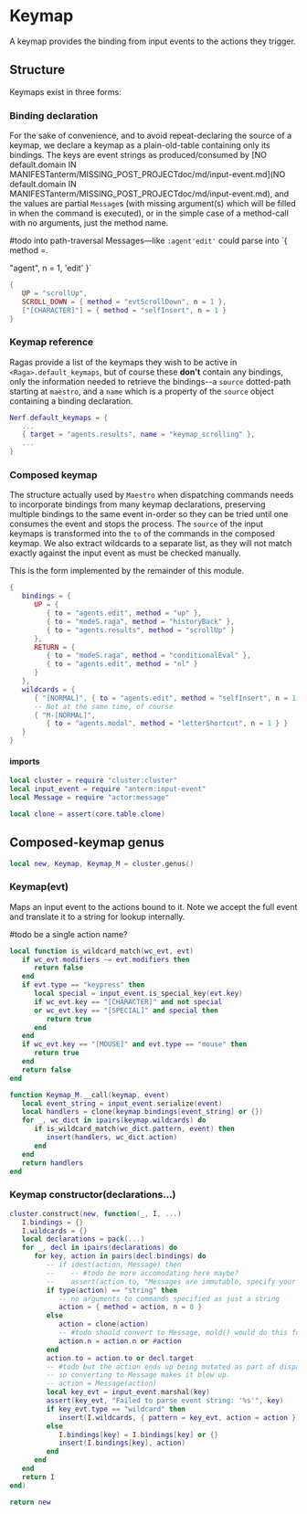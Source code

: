 # Keymap

A keymap provides the binding from input events to the actions they trigger\.


## Structure

Keymaps exist in three forms:


### Binding declaration

For the sake of convenience, and to avoid repeat\-declaring the source of a
keymap, we declare a keymap as a plain\-old\-table containing only its bindings\.
The keys are event strings as produced/consumed by [NO default.domain IN MANIFESTanterm/MISSING_POST_PROJECTdoc/md/input-event.md](NO default.domain IN MANIFESTanterm/MISSING_POST_PROJECTdoc/md/input-event.md),
and the values are partial `Message`s \(with missing argument\(s\) which will be
filled in when the command is executed\), or in the simple case of a
method\-call with no arguments, just the method name\.

\#todo
into path\-traversal Messages—like `:agent'edit'` could parse into `{ method =\.

"agent", n = 1, 'edit' }`
```lua
{
   UP = "scrollUp",
   SCROLL_DOWN = { method = "evtScrollDown", n = 1 },
   ["[CHARACTER]"] = { method = "selfInsert", n = 1 }
}
```


### Keymap reference

Ragas provide a list of the keymaps they wish to be active in
`<Raga>.default_keymaps`, but of course these **don't** contain any bindings,
only the information needed to retrieve the bindings\-\-a `source` dotted\-path
starting at `maestro`, and a `name` which is a property of the `source` object
containing a binding declaration\.

```lua
Nerf.default_keymaps = {
   ...
   { target = "agents.results", name = "keymap_scrolling" },
   ...
}
```


### Composed keymap

The structure actually used by `Maestro` when dispatching commands needs to
incorporate bindings from many keymap declarations, preserving multiple
bindings to the same event in\-order so they can be tried until one consumes
the event and stops the process\. The `source` of the input keymaps is
transformed into the `to` of the commands in the composed keymap\. We also
extract wildcards to a separate list, as they will not match exactly against
the input event as must be checked manually\.

This is the form implemented by the remainder of this module\.

```lua
{
   bindings = {
      UP = {
         { to = "agents.edit", method = "up" },
         { to = "modeS.raga", method = "historyBack" },
         { to = "agents.results", method = "scrollUp" }
      },
      RETURN = {
         { to = "modeS.raga", method = "conditionalEval" },
         { to = "agents.edit", method = "nl" }
      }
   },
   wildcards = {
      { "[NORMAL]", { to = "agents.edit", method = "selfInsert", n = 1 } },
      -- Not at the same time, of course
      { "M-[NORMAL]",
         { to = "agents.modal", method = "letterShortcut", n = 1 } }
   }
}
```


#### imports

```lua
local cluster = require "cluster:cluster"
local input_event = require "anterm:input-event"
local Message = require "actor:message"

local clone = assert(core.table.clone)
```


## Composed\-keymap genus

```lua
local new, Keymap, Keymap_M = cluster.genus()
```


### Keymap\(evt\)

Maps an input event to the actions bound to it\. Note we accept the full event
and translate it to a string for lookup internally\.

\#todo
be a single action name?

```lua
local function is_wildcard_match(wc_evt, evt)
   if wc_evt.modifiers ~= evt.modifiers then
      return false
   end
   if evt.type == "keypress" then
      local special = input_event.is_special_key(evt.key)
      if wc_evt.key == "[CHARACTER]" and not special
      or wc_evt.key == "[SPECIAL]" and special then
         return true
      end
   end
   if wc_evt.key == "[MOUSE]" and evt.type == "mouse" then
      return true
   end
   return false
end

function Keymap_M.__call(keymap, event)
   local event_string = input_event.serialize(event)
   local handlers = clone(keymap.bindings[event_string] or {})
   for _, wc_dict in ipairs(keymap.wildcards) do
      if is_wildcard_match(wc_dict.pattern, event) then
         insert(handlers, wc_dict.action)
      end
   end
   return handlers
end
```


### Keymap constructor\(declarations\.\.\.\)

```lua
cluster.construct(new, function(_, I, ...)
   I.bindings = {}
   I.wildcards = {}
   local declarations = pack(...)
   for _, decl in ipairs(declarations) do
      for key, action in pairs(decl.bindings) do
         -- if idest(action, Message) then
         --    -- #todo be more accomodating here maybe?
         --    assert(action.to, "Messages are immutable, specify your `to` ahead of time if you use them.")
         if type(action) == "string" then
            -- no arguments to commands specified as just a string
            action = { method = action, n = 0 }
         else
            action = clone(action)
            -- #todo should convert to Message, mold() would do this for us
            action.n = action.n or #action
         end
         action.to = action.to or decl.target
         -- #todo but the action ends up being mutated as part of dispatching it,
         -- so converting to Message makes it blow up.
         -- action = Message(action)
         local key_evt = input_event.marshal(key)
         assert(key_evt, "Failed to parse event string: '%s'", key)
         if key_evt.type == "wildcard" then
            insert(I.wildcards, { pattern = key_evt, action = action })
         else
            I.bindings[key] = I.bindings[key] or {}
            insert(I.bindings[key], action)
         end
      end
   end
   return I
end)
```


```lua
return new
```